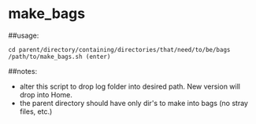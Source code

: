 # make_bags

##usage: 
```
cd parent/directory/containing/directories/that/need/to/be/bags
/path/to/make_bags.sh (enter)
```

##notes:
- alter this script to drop log folder into desired path. New version will drop into Home. 
- the parent directory should have only dir's to make into bags (no stray files, etc.)

